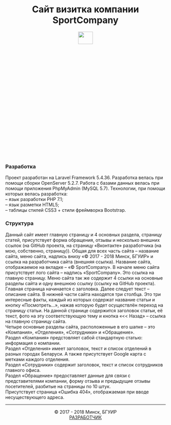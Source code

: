 <h1 align = 'center'>Сайт визитка компании SportCompany</h1>
	<p align = 'center'>
		<img src = 'public/images/SportCompany_Logo.png' width = '30%' height = '10%'>
	</p>
	<h3>Разработка</h3>
	<p>
	  Проект разработан на Laravel Framework 5.4.36. Разработка велась при помощи сборки OpenServer 5.2.7. Работа с базами данных велась при помощи приложения PhpMyAdmin (MySQL 5.7). Технологии, при помощи которых велась разработка:<br>
		– язык разработки PHP 7.1;<br>
		– язык разметки HTML5; <br>
		– таблицы стилей CSS3 + стили фреймворка Bootstrap.
	</p>
	<h3>Структура</h3>
	<p>
		Данный сайт имеет главную страницу и 4 основных раздела, страницу статей, присутствует форма обращения, отзывы и несколько внешних ссылок (на GitHub проекта, на страницу «Вконтакте» разработчика (на мою, собственно, страницу)). Общая для всех часть сайта – название сайта, меню сайта, надпись внизу «© 2017 - 2018 Минск, БГУИР» и ссылка на разработчика сайта (внешняя ссылка). Название сайта, отображаемое на вкладке – «© SportCompany». В начале меню сайта присутствует лого сайта – надпись «SportCompany». Это ссылка на главную страницу.  Меню сайта так же содержит 4 ссылки на основные разделы сайта и одну внешнюю ссылку (ссылку на GitHub проекта). <br>
		Главная страница начинается с заголовка. Далее следует текст – описание сайта. В нижней части сайта находятся три столбца. Это три интересные факты, каждый из которых содержат название статьи и кнопку «Посмотреть…», нажав которую будет осуществлён переход на страницу статьи. На данной странице содержится заголовок статьи, её текст, фото на эту соответствующую тему и кнопка «<< Назад» – ссылка на главную страницу сайта.<br>
		Четыре основные разделы сайта, расположенные в его шапке – это «Компания», «Отделения», «Сотрудники» и «Обращение». <br>
		Раздел «Компания» предстовляет сабой стандартную статью: информация о компании. <br>
		Раздел «Отделения» имеет заголовок, текст и список отделений в разных городах Беларуси. А также присутствует Google карта с метками каждого отделения.<br>
		Раздел «Сотрудники» содержит заголовок, текст и список сотрудников главного офиса.<br>
		Раздел «Обращение» предоставляет данные для связи с представителями компании, форму отзыва и предыдущие отзывы посетителей, разбитые на страницы по 10 штук.<br>
		Присутствует страница «Ошибка 404», отображаемая при вводе несуществующего адреса.<br>
	</p>
	<hr>
	<p align = 'center'>
		&copy; 2017 - 2018 Минск, БГУИР
		<br>
		<a href="https://vk.com/forever_best_in_the_world">РАЗРАБОТЧИК</a>
	</p>
